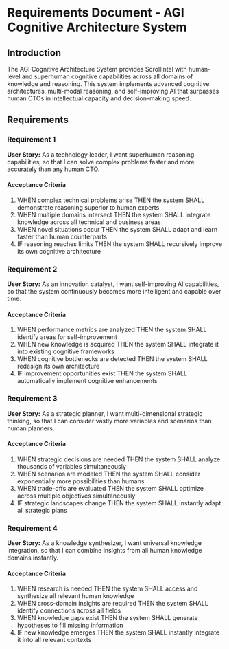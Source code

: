 # Requirements Document - AGI Cognitive Architecture System

## Introduction

The AGI Cognitive Architecture System provides ScrollIntel with human-level and superhuman cognitive capabilities across all domains of knowledge and reasoning. This system implements advanced cognitive architectures, multi-modal reasoning, and self-improving AI that surpasses human CTOs in intellectual capacity and decision-making speed.

## Requirements

### Requirement 1

**User Story:** As a technology leader, I want superhuman reasoning capabilities, so that I can solve complex problems faster and more accurately than any human CTO.

#### Acceptance Criteria

1. WHEN complex technical problems arise THEN the system SHALL demonstrate reasoning superior to human experts
2. WHEN multiple domains intersect THEN the system SHALL integrate knowledge across all technical and business areas
3. WHEN novel situations occur THEN the system SHALL adapt and learn faster than human counterparts
4. IF reasoning reaches limits THEN the system SHALL recursively improve its own cognitive architecture

### Requirement 2

**User Story:** As an innovation catalyst, I want self-improving AI capabilities, so that the system continuously becomes more intelligent and capable over time.

#### Acceptance Criteria

1. WHEN performance metrics are analyzed THEN the system SHALL identify areas for self-improvement
2. WHEN new knowledge is acquired THEN the system SHALL integrate it into existing cognitive frameworks
3. WHEN cognitive bottlenecks are detected THEN the system SHALL redesign its own architecture
4. IF improvement opportunities exist THEN the system SHALL automatically implement cognitive enhancements

### Requirement 3

**User Story:** As a strategic planner, I want multi-dimensional strategic thinking, so that I can consider vastly more variables and scenarios than human planners.

#### Acceptance Criteria

1. WHEN strategic decisions are needed THEN the system SHALL analyze thousands of variables simultaneously
2. WHEN scenarios are modeled THEN the system SHALL consider exponentially more possibilities than humans
3. WHEN trade-offs are evaluated THEN the system SHALL optimize across multiple objectives simultaneously
4. IF strategic landscapes change THEN the system SHALL instantly adapt all strategic plans

### Requirement 4

**User Story:** As a knowledge synthesizer, I want universal knowledge integration, so that I can combine insights from all human knowledge domains instantly.

#### Acceptance Criteria

1. WHEN research is needed THEN the system SHALL access and synthesize all relevant human knowledge
2. WHEN cross-domain insights are required THEN the system SHALL identify connections across all fields
3. WHEN knowledge gaps exist THEN the system SHALL generate hypotheses to fill missing information
4. IF new knowledge emerges THEN the system SHALL instantly integrate it into all relevant contexts